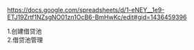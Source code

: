 https://docs.google.com/spreadsheets/d/1-eNEY__1e9-ETJ19Zrtf1NZsgNO01zn1OcB6-BmHwKc/edit#gid=1436459396

1.创建借贷池		
2.借贷池管理		